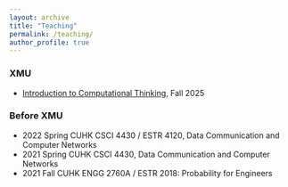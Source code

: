 ```yaml
---
layout: archive
title: "Teaching"
permalink: /teaching/
author_profile: true
---
```


### XMU
* [Introduction to Computational Thinking](https://sngroup.org.cn/courses/ct-xmuf25/index.shtml), Fall 2025

### Before XMU
* 2022 Spring CUHK CSCI 4430 / ESTR 4120, Data Communication and Computer Networks
* 2021 Spring CUHK CSCI 4430, Data Communication and Computer Networks
* 2021 Fall CUHK ENGG 2760A / ESTR 2018: Probability for Engineers
